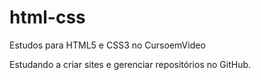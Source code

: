 # html-css
 Estudos para HTML5 e CSS3 no CursoemVideo

 Estudando a criar sites e gerenciar repositórios no GitHub.
